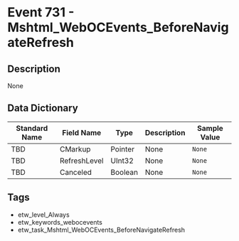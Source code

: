 # Event 731 - Mshtml_WebOCEvents_BeforeNavigateRefresh

## Description
None

## Data Dictionary
|Standard Name|Field Name|Type|Description|Sample Value|
|---|---|---|---|---|
|TBD|CMarkup|Pointer|None|`None`|
|TBD|RefreshLevel|UInt32|None|`None`|
|TBD|Canceled|Boolean|None|`None`|

## Tags
* etw_level_Always
* etw_keywords_webocevents
* etw_task_Mshtml_WebOCEvents_BeforeNavigateRefresh